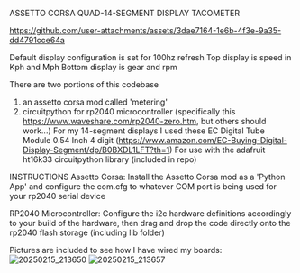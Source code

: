 ASSETTO CORSA QUAD-14-SEGMENT DISPLAY TACOMETER

https://github.com/user-attachments/assets/3dae7164-1e6b-4f3e-9a35-dd4791cce64a

Default display configuration is set for 100hz refresh
Top display is speed in Kph and Mph
Bottom display is gear and rpm

There are two portions of this codebase
  1. an assetto corsa mod called 'metering'
  2. circuitpython for rp2040 microcontroller
      (specifically this https://www.waveshare.com/rp2040-zero.htm,
       but others should work...)
For my 14-segment displays I used these EC Digital Tube Module 0.54 Inch 4 digit
(https://www.amazon.com/EC-Buying-Digital-Display-Segment/dp/B0BXDL1LFT?th=1)
For use with the adafruit ht16k33 circuitpython library (included in repo)

INSTRUCTIONS
Assetto Corsa:
Install the Assetto Corsa mod as a 'Python App' and configure the com.cfg
to whatever COM port is being used for your rp2040 serial device

RP2040 Microcontroller:
Configure the i2c hardware definitions accordingly to your
build of the hardware, then drag and drop the code directly
onto the rp2040 flash storage (including lib folder)

Pictures are included to see how I have wired my boards:
![20250215_213650](https://github.com/user-attachments/assets/c5da1eca-1c09-4a60-a535-1fd2f9abce24)
![20250215_213657](https://github.com/user-attachments/assets/5eae11de-fec8-4315-979f-f47f98bc673d)

